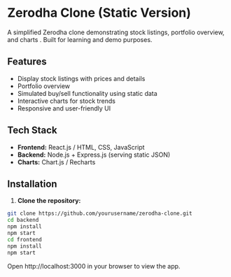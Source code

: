 # Zerodha Clone (Static Version)

A simplified Zerodha clone demonstrating stock listings, portfolio overview, and charts . Built for learning and demo purposes.

## Features

- Display stock listings with prices and details
- Portfolio overview
- Simulated buy/sell functionality using static data
- Interactive charts for stock trends
- Responsive and user-friendly UI

## Tech Stack

- **Frontend:** React.js / HTML, CSS, JavaScript
- **Backend:** Node.js + Express.js (serving static JSON)
- **Charts:** Chart.js / Recharts

## Installation

1. **Clone the repository:**
```bash
git clone https://github.com/yourusername/zerodha-clone.git
cd backend
npm install
npm start
cd frontend
npm install
npm start

```
Open http://localhost:3000
 in your browser to view the app.

